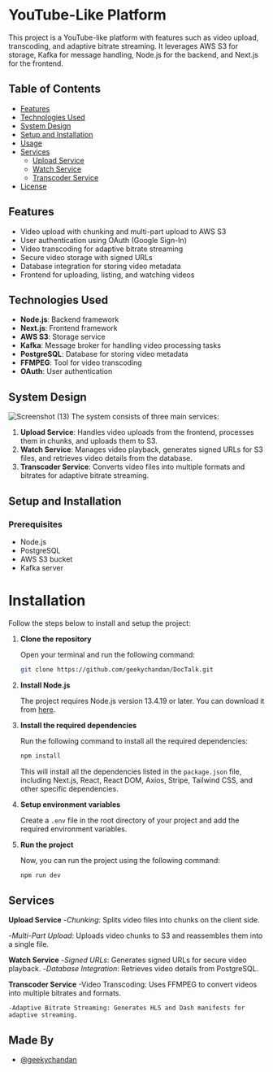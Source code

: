 # YouTube-Like Platform

This project is a YouTube-like platform with features such as video upload, transcoding, and adaptive bitrate streaming. It leverages AWS S3 for storage, Kafka for message handling, Node.js for the backend, and Next.js for the frontend.



## Table of Contents
- [Features](#features)
- [Technologies Used](#technologies-used)
- [System Design](#system-design)
- [Setup and Installation](#setup-and-installation)
- [Usage](#usage)
- [Services](#services)
  - [Upload Service](#upload-service)
  - [Watch Service](#watch-service)
  - [Transcoder Service](#transcoder-service)
- [License](#license)

## Features
- Video upload with chunking and multi-part upload to AWS S3
- User authentication using OAuth (Google Sign-In)
- Video transcoding for adaptive bitrate streaming
- Secure video storage with signed URLs
- Database integration for storing video metadata
- Frontend for uploading, listing, and watching videos

## Technologies Used
- **Node.js**: Backend framework
- **Next.js**: Frontend framework
- **AWS S3**: Storage service
- **Kafka**: Message broker for handling video processing tasks
- **PostgreSQL**: Database for storing video metadata
- **FFMPEG**: Tool for video transcoding
- **OAuth**: User authentication

## System Design
![Screenshot (13)](https://github.com/geekychandan/AdaptiveBitrateStream/assets/110468423/f58e1717-4d59-4d96-98ab-6e8af382c482)
The system consists of three main services:
1. **Upload Service**: Handles video uploads from the frontend, processes them in chunks, and uploads them to S3.
2. **Watch Service**: Manages video playback, generates signed URLs for S3 files, and retrieves video details from the database.
3. **Transcoder Service**: Converts video files into multiple formats and bitrates for adaptive bitrate streaming.

## Setup and Installation
### Prerequisites
- Node.js
- PostgreSQL
- AWS S3 bucket
- Kafka server


# Installation

Follow the steps below to install and setup the project:

1. **Clone the repository**

   Open your terminal and run the following command:

   ```bash
   git clone https://github.com/geekychandan/DocTalk.git
   ```

3. **Install Node.js**

   The project requires Node.js version 13.4.19 or later. You can download it from [here](https://nodejs.org/en/download/).

4. **Install the required dependencies**

   Run the following command to install all the required dependencies:

   ```bash
   npm install
   ```

   This will install all the dependencies listed in the `package.json` file, including Next.js, React, React DOM, Axios, Stripe, Tailwind CSS, and other specific dependencies.

5. **Setup environment variables**

    Create a `.env` file in the root directory of your project and add the required environment variables.

6. **Run the project**

    Now, you can run the project using the following command:

    ```bash
    npm run dev
    ```

  ## Services
   **Upload Service**
   -*Chunking*: Splits video files into chunks on the client side.
   
   -*Multi-Part Upload*: Uploads video chunks to S3 and reassembles them into a single file.
   
  **Watch Service**
    -*Signed URLs*: Generates signed URLs for secure video playback.
    -*Database Integration*: Retrieves video details from PostgreSQL.
    
  **Transcoder Service**
    -Video Transcoding: Uses FFMPEG to convert videos into multiple bitrates and formats.
    
    -Adaptive Bitrate Streaming: Generates HLS and Dash manifests for adaptive streaming.


## Made By

- [@geekychandan](https://github.com/geekychandan)
